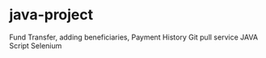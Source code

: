 # java-project
Fund Transfer, adding beneficiaries, Payment History
Git pull service
JAVA Script
Selenium

